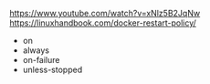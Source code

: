 https://www.youtube.com/watch?v=xNlz5B2JqNw
https://linuxhandbook.com/docker-restart-policy/


- on
- always
- on-failure
- unless-stopped
